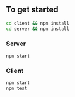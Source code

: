 ## To get started

```sh
cd client && npm install
cd server && npm install
```

### Server

`npm start`

### Client

```sh
npm start
npm test
```
